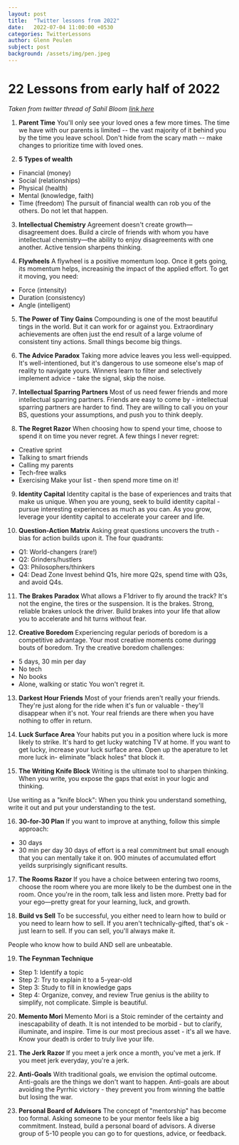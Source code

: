 ```yaml
---
layout: post
title:  "Twitter lessons from 2022"
date:   2022-07-04 11:00:00 +0530
categories: TwitterLessons
author: Glenn Peulen
subject: post
background: /assets/img/pen.jpeg
---
```


# 22 Lessons from early half of 2022
 *Taken from twitter thread of Sahil Bloom [link here](https://twitter.com/SahilBloom/status/1543229640155725826)*


 1. **Parent Time** You'll only see your loved ones a few more times. The time we have with our parents is limited -- the vast majority of it behind you by the time you leave school. Don't hide from the scary math -- make changes to prioritize time with loved ones.

 2. **5 Types of wealth**
   - Financial (money)
   - Social (relationships)
   - Physical (health)
   - Mental (knowledge, faith)
   - Time (freedom)
   The pursuit of financial wealth can rob you of the others. Do not let that happen.

 3. **Intellectual Chemistry**
 Agreement doesn't create growth—disagreement does. Build a circle of friends with whom you have intellectual chemistry—the ability to enjoy disagreements with one another. Active tension sharpens thinking.

 4. **Flywheels** 
 A flywheel is a positive momentum loop. Once it gets going, its momentum helps, increasinig the impact of the applied effort. To get it moving, you need:
   - Force (intensity)
   - Duration (consistency)
   - Angle (intelligent)

 5. **The Power of Tiny Gains** 
 Compounding is one of the most beautiful tings in the world. But it can work for or against you. Extraordinary achievements are often just the end result of a large volume of consistent tiny actions. Small things become big things.

 6. **The Advice Paradox** 
 Taking more advice leaves you less well-equipped. It's well-intentioned, but it's dangerous to use someone else's map of reality to navigate yours. Winners learn to filter and selectively implement advice - take the signal, skip the noise. 

 7. **Intellectual Sparring Partners**
 Most of us need fewer friends and more intellectual sparring partners. Friends are easy to come by - intellectual sparring partners are harder to find. They are willing to call you on your BS, questions your assumptions, and push you to think deeply.

 8. **The Regret Razor**
 When choosing how to spend your time, choose to spend it on time you never regret. A few things I never regret: 
  - Creative sprint
  - Talking to smart friends
  - Calling my parents
  - Tech-free walks
  - Exercising
  Make your list - then spend more time on it!
 
 9. **Identity Capital**
 Identity capital is the base of experiences and traits that make us unique. When you are young, seek to build identity capital - pursue interesting experiences as much as you can. As you grow, leverage your identity capital to accelerate your career and life. 
 
 10. **Question-Action Matrix**
 Asking great questions uncovers the truth - bias for action builds upon it. The four quadrants:
  - Q1: World-changers (rare!)
  - Q2: Grinders/hustlers
  - Q3: Philosophers/thinkers
  - Q4: Dead Zone
 Invest behind Q1s, hire more Q2s, spend time with Q3s, and avoid Q4s.

 11. **The Brakes Paradox**
 What allows a F1driver to fly around the track?
 It's not the engine, the tires or the suspension. It is the brakes. Strong, reliable brakes unlock the driver. Build brakes into your life that allow you to accelerate and hit turns without fear.

 12. **Creative Boredom**
 Experiencing regular periods of boredom is a competitive advantage. Your most creative moments come duringg bouts of boredom. Try the creative boredom challenges:
  - 5 days, 30 min per day
  - No tech
  - No books
  - Alone, walking or static
 You won't regret it.

 13. **Darkest Hour Friends**
 Most of your friends aren't really your friends. They're just along for the ride when it's fun or valuable - they'll disappear when it's not. Your real friends are there when you have nothing to offer in return. 

 14. **Luck Surface Area**
 Your habits put you in a position where luck is more likely to strike. It's hard to get lucky watching TV at home. If you want to get lucky, increase your luck surface area. Open up the aperature to let more luck in- eliminate "black holes" that block it.
 
 15. **The Writing Knife Block**
 Writing is the ultimate tool to sharpen thinking. When you write, you expose the gaps that exist in your logic and thinking. 

 Use writing as a "knife block":
 When you think you understand something, write it out and put your understanding to the test.
 
 16. **30-for-30 Plan**
 If you want to improve at anything, follow this simple approach: 
  - 30 days
  - 30 min per day
 30 days of effort is a real commitment but small enough that you can mentally take it on. 900 minutes of accumulated effort yeilds surprisingly significant results.

 17. **The Rooms Razor**
 If you have a choice between entering two rooms, choose the room where you are more likely to be the dumbest one in the room. Once you're in the room, talk less and listen more. Pretty bad for your ego—pretty great for your learning, luck, and growth.

 18. **Build vs Sell**
 To be successful, you either need to learn how to build or you need to learn how to sell. If you aren't technically-gifted, that's ok - just learn to sell. If you can sell, you'll always make it. 

 People who know how to build AND sell are unbeatable.

 19. **The Feynman Technique**
  - Step 1: Identify a topic
  - Step 2: Try to explain it to a 5-year-old
  - Step 3: Study to fill in knowledge gaps
  - Step 4: Organize, convey, and review
  True genius is the ability to simplify, not complicate. Simple is beautiful.

  20. **Memento Mori**
  Memento Mori is a Stoic reminder of the certainty and inescapability of death. It is not intended to be morbid - but to clarify, illuminate, and inspire. Time is our most precious asset - it's all we have. Know your death is order to truly live your life.

  21. **The Jerk Razor**
  If you meet a jerk once a month, you've met a jerk. If you meet jerk everyday, you're a jerk.

  22. **Anti-Goals**
  With traditional goals, we envision the optimal outcome. Anti-goals are the things we don't want to happen. Anti-goals are about avoiding the Pyrrhic victory - they prevent you from winning the battle but losing the war.

  23. **Personal Board of Advisors**
  The concept of "mentorship" has become too formal. Asking someone to be your mentor feels like a big commitment. Instead, build a personal board of advisors. A diverse group of 5-10 people you can go to for questions, advice, or feedback.